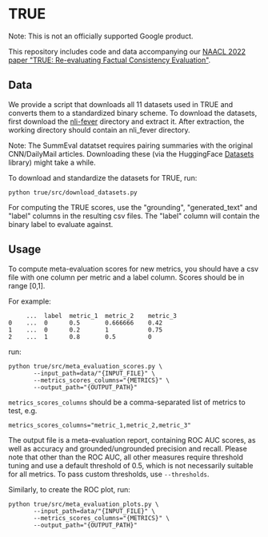 # TRUE

Note: This is not an officially supported Google product.

This repository includes code and data accompanying our [NAACL 2022 paper 
"TRUE: Re-evaluating Factual Consistency Evaluation"](https://arxiv.org/pdf/2204.04991.pdf).

## Data

We provide a script that downloads all 11 datasets used in TRUE and converts
them to a standardized binary scheme.
To download the datasets, first download the
[nli-fever](https://www.dropbox.com/s/hylbuaovqwo2zav/nli_fever.zip?dl=0)
directory and extract it. After extraction, the working directory should 
contain an nli_fever directory.

Note: The SummEval datatset requires pairing summaries with the original
CNN/DailyMail articles. Downloading these (via the HuggingFace
[Datasets](https://huggingface.co/docs/datasets/index)
library) might take a while.

To download and standardize the datasets for TRUE, run:

```
python true/src/download_datasets.py
```

For computing the TRUE scores, use the "grounding", "generated_text" and
"label" columns in the resulting csv files. The "label" column will contain 
the binary label to evaluate against.

## Usage

To compute meta-evaluation scores for new metrics, you should have a csv file
with one column per metric and a label column. Scores should be in range [0,1].

For example:


```
     ...  label  metric_1  metric_2    metric_3
0    ...  0      0.5       0.666666    0.42
1    ...  0      0.2       1           0.75
2    ...  1      0.8       0.5         0

```

run:

```
python true/src/meta_evaluation_scores.py \
       --input_path=data/"{INPUT_FILE}" \
       --metrics_scores_columns="{METRICS}" \
       --output_path="{OUTPUT_PATH}"
```

`metrics_scores_columns` should be a comma-separated list of metrics to test,
e.g.
```
metrics_scores_columns="metric_1,metric_2,metric_3"
```


The output file is a meta-evaluation report, containing ROC AUC scores, as well
as accuracy and grounded/ungrounded precision and recall. Please note that other
than the ROC AUC, all other measures require threshold tuning and use a default
threshold of 0.5, which is not necessarily suitable for all
metrics. To pass custom thresholds, use `--thresholds`.


Similarly, to create the ROC plot, run:

```
python true/src/meta_evaluation_plots.py \
       --input_path=data/"{INPUT_FILE}" \
       --metrics_scores_columns="{METRICS}" \
       --output_path="{OUTPUT_PATH}"
```

